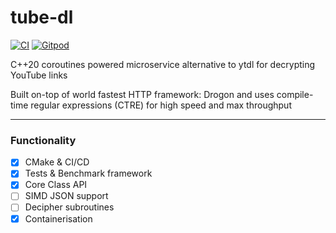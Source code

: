 # tube-dl 
[![CI](https://github.com/gnu-enjoyer/tube-dl/actions/workflows/cmake.yml/badge.svg)](https://github.com/gnu-enjoyer/tube-dl/actions/workflows/cmake.yml) [![Gitpod](https://img.shields.io/badge/Contribute%20with-Gitpod-908a85?logo=gitpod)](https://gitpod.io/#https://github.com/gnu-enjoyer/tubedl)

C++20 coroutines powered microservice alternative to ytdl for decrypting YouTube links

Built on-top of world fastest HTTP framework: Drogon and uses compile-time regular expressions (CTRE) for high speed and max throughput

- - -

### Functionality

- [x] CMake & CI/CD
- [x] Tests & Benchmark framework
- [x] Core Class API
- [ ] SIMD JSON support
- [ ] Decipher subroutines
- [x] Containerisation
